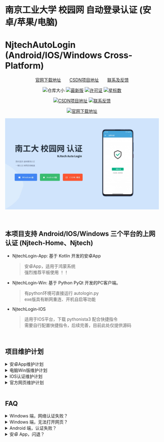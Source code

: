 # 南京工业大学 校园网 自动登录认证 (安卓/苹果/电脑)
# NjtechAutoLogin (Android/IOS/Windows Cross-Platform)

<div align="center">

<!-- 简体中文 | [English](./README.en.md) -->

[官网下载地址][WebSite]&emsp;&emsp;[CSDN项目地址][CsdnPrj]&emsp;&emsp;[联系及反馈][CsdnBlog]

<!-- ![Release Download](https://img.shields.io/github/downloads/AlpHerk/NjtechAutoLogin/total) -->
![仓库大小](https://img.shields.io/github/repo-size/AlpHerk/NjtechAutoLogin?color=5DBD88)
[![最新版](https://img.shields.io/github/v/release/AlpHerk/NjtechAutoLogin)][Latest]
[![许可证](https://img.shields.io/github/license/AlpHerk/NjtechAutoLogin?color=F19D70)](LICENSE)
[![星标数](https://img.shields.io/github/stars/AlpHerk/NjtechAutoLogin?color=DCBC76)][Star]

[![CSDN项目地址](https://img.shields.io/badge/CSDN-项目地址-blue.svg?color=F0AEA9)][CsdnPrj]
[![联系反馈](https://img.shields.io/badge/联系反馈-昂!无白Herk-blue.svg?color=E18774)][CsdnBlog]

[![官网下载地址](https://img.shields.io/badge/官网-下载地址-blue.svg?color=00ADEE)][WebSite]

![演示图](https://github.com/AlpHerk/NjtechAutoLogin/blob/Windows/docs/images/homepage.jpg)

[Star]:     https://github.com/AlpHerk/NjtechAutoLogin/stargazers
[Latest]:   https://github.com/AlpHerk/NjtechAutoLogin/releases/latest
[WebSite]:  https://alpherk.github.io/NjtechAutoLogin/
[CsdnBlog]: https://blog.csdn.net/Alpherkin
[CsdnPrj]:  https://blog.csdn.net/Alpherkin/article/details/120580798
[HomePage]: https://github.com/AlpHerk/NjtechAutoLogin/blob/Windows/docs/images/homepage.jpg

</div>


<br>


## 本项目支持 Android/IOS/Windows 三个平台的上网认证 (Njtech-Home、Njtech)



- NjtechLogin-App: 基于 Kotlin 开发的安卓App
  > 安卓App，适用于鸿蒙系统  
  > 强烈推荐平板使用 ！！

- NjtechLogin-Win: 基于 Python PyQt 开发的PC客户端。
  > 有python环境可直接运行 autologin.py  
  > exe版具有断网重连、开机自启等功能

- NjtechLogin-IOS
  > 适用于IOS平台，下载 pythonista3 配合快捷指令  
  > 需要自行配置快捷指令，后续完善，目前此处仅提供源码


<br>


## 项目维护计划

<details>
<summary>安卓App维护计划</summary>

- [x] ‌核心的认证功能(V1.0.0-09.25)
- [x] ‌深色与横屏模式(V1.0.0-10.08)
- [x] 采用高效的请求处理(V1.1.0-10.10)
- [x] 修复服务设置数据加载错误
- [x] ‌增加前台守护服务(V1.2.0-12.07)
- [x] ‌检查更新地址的解析(V1.2.1-01.28)    
- [x] 适配安卓12(MIUI13闪退 V1.2.4-03.14) 
- [ ] ‌增加账号的自由切换
- [ ] ‌增加快捷键启动服务
- [ ] ‌绘制全新的动画图标
- [ ] ‌设置透明活动页启动
- [ ] 修复‌解锁启动重认证
- [ ] 修复创建页面时地频繁认证
- [ ] 修复平板模式头像显示错误
- [ ] 修复设置Fragment跳转重叠
</details>


<details>
<summary>电脑Win版维护计划</summary>

- [x] 登录窗口重绘
- [ ] 修复登录窗口阴影缺失
- [ ] 修复单例进程
- [ ] c++重构项目，精简体积
- [ ] 项目重构，版本号重置
</details>


<details>
<summary>IOS认证维护计划</summary>

- [ ] 核心python代码(21.08.31)
- [ ] 创建快捷指令
</details>


<details>
<summary>官方网页维护计划</summary>

- [ ] 补充脚页内容
</details>


<br>


## FAQ

<details>
<summary>
Windows 端，网络认证失败？
</summary>

- 检查开机 WIFI 能否自动连接到 Njtech-Home
- 检查校园网账号是否欠费停机，密码是否正确等
- 认证禁止使用代理，请关闭VPN，游戏加速器等
</details>


<details>
<summary>
Windows 端，无法打开网页？
</summary>

- 检查电脑网线接口、网卡驱动是否正常
- 检查IP是否有效，重置网络，获取有效IP
</details>


<details>
<summary>
Android 端，认证失败？
</summary>

- 检查手机是否连接到 Njtech-Home
- 检查账号是否欠费停机，密码是否正确
- 关闭VPN代理，关闭游戏加速器等 
</details>


<details>
<summary>
安卓 App，闪退？
</summary>

- 支持安卓9~12版本，过低过高版本可能闪退
- 安卓9具有自动连接wifi等特性，9以上不具有
</details>

